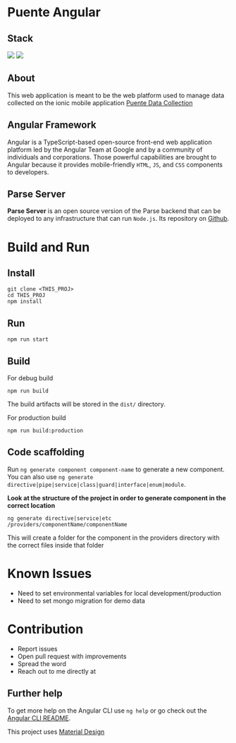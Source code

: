 # Puente Angular 

## Stack
![](https://img.shields.io/badge/angular_2+-✓-blue.svg)
![](https://img.shields.io/badge/parse_server-✓-blue.svg)

## About 
This web application is meant to be the web platform used to manage data collected on the ionic mobile application [Puente Data Collection](https://puente-dr.com/data-collection/)

## Angular Framework

Angular is a TypeScript-based open-source front-end web application platform led by the Angular Team at Google and by a community of individuals and corporations. Those powerful capabilities are brought to Angular because it provides mobile-friendly `HTML`, `JS`, and `CSS` components to developers.

## Parse Server

**Parse Server** is an open source version of the Parse backend that can be deployed to any infrastructure that can run `Node.js`. Its repository on [Github](https://github.com/parse-community/parse-server).


# Build and Run 
## Install
```
git clone <THIS_PROJ>
cd THIS_PROJ
npm install
```

## Run
```
npm run start
```
## Build
For debug build
```
npm run build
```
The build artifacts will be stored in the `dist/` directory. 

For production build
```
npm run build:production
```

## Code scaffolding

Run `ng generate component component-name` to generate a new component. You can also use `ng generate directive|pipe|service|class|guard|interface|enum|module`.

**Look at the structure of the project in order to generate component in the correct location**
```
ng generate directive|service|etc /providers/componentName/componentName
```
This will create a folder for the component in the providers directory with the correct files inside that folder

# Known Issues
- Need to set environmental variables for local development/production 
- Need to set mongo migration for demo data


# Contribution

- Report issues
- Open pull request with improvements
- Spread the word
- Reach out to me directly at <EMAIL-ADDRESS>

## Further help

To get more help on the Angular CLI use `ng help` or go check out the [Angular CLI README](https://github.com/angular/angular-cli/blob/master/README.md).

This project uses [Material Design](https://material.angular.io/)

